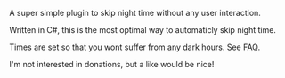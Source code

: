 A super simple plugin to skip night time without any user interaction.


Written in C#, this is the most optimal way to automaticly skip night time.


Times are set so that you wont suffer from any dark hours. See FAQ.


I'm not interested in donations, but a like would be nice!